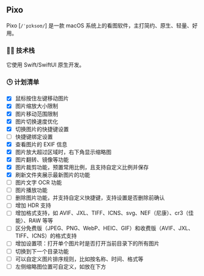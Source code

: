 ## Pixo

Pixo [`/ˈpɪksoʊ/`] 是一款 macOS 系统上的看图软件，主打简约、原生、轻量、好用。

### 👨‍💻 技术栈

它使用 Swift/SwiftUI 原生开发。

### 🕒 计划清单
- [x] 鼠标按住左键移动图片
- [x] 图片缩放大小限制
- [x] 图片移动范围限制
- [x] 图片切换速度优化
- [x] 切换图片的快捷键设置
- [ ] 快捷键绑定设置
- [x] 查看图片的 EXIF 信息
- [x] 图片放大超过区域时，右下角显示缩略图
- [x] 图片翻转、镜像等功能
- [x] 图片裁剪功能，预置常用比例，且支持自定义比例并保存
- [x] 刷新文件夹展示最新图片的功能
- [ ] 图片文字 OCR 功能
- [ ] 图片播放功能
- [ ] 删除图片功能，并支持自定义快捷键，支持设置是否删除前确认
- [ ] 增加 HDR 支持
- [ ] 增加格式支持，如 AVIF、JXL、TIFF、ICNS、svg、NEF（尼康）、cr3（佳能）、RAW 等等
- [ ] 区分免费版（JPEG、PNG、WebP、HEIC、GIF）和收费版（AVIF、JXL、TIFF、ICNS）的格式支持
- [ ] 增加设置项：打开单个图片时是否打开当前目录下的所有图片
- [ ] 切换到下一个目录功能
- [ ] 可以自定义图片排序规则，比如按名称、时间、格式等
- [ ] 左侧缩略图位置可自定义，如放在下方